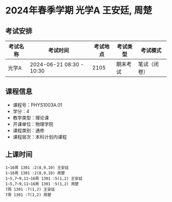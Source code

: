 # 2024年春季学期 光学A 王安廷, 周楚




## 考试安排

| 考试名称 | 考试时间 | 考试地点 | 考试类型 | 考试模式 |
| -------- | -------- | -------- | -------- | -------- |
| 光学A | 2024-06-21 08:30 - 10:30 | 2105 | 期末考试 | 笔试（闭卷） |





## 课程信息

- 课程号：PHYS1003A.01
- 学分：4
- 教学类型：理论课
- 开课单位：物理学院
- 课程类别：通修
- 课程层次：本科计划内课程

## 上课时间

```
1~16周 1301 :2(8,9,10) 王安廷
1~16周 1301 :2(8,9,10) 周楚
1~5,7~9,11~16周 1301 :5(1,2) 王安廷
1~5,7~9,11~16周 1301 :5(1,2) 周楚
7周 1301 :7(1,2) 王安廷
7周 1301 :7(1,2) 周楚
```

